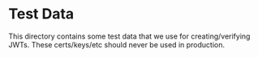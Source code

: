 # Test Data

This directory contains some test data that we use for creating/verifying JWTs.
These certs/keys/etc should never be used in production.

